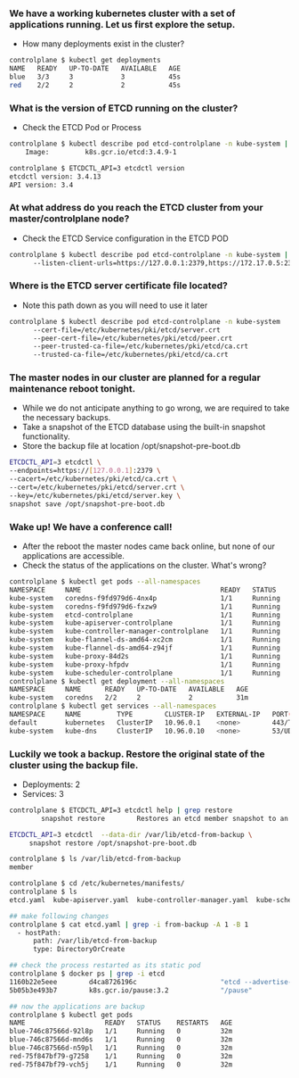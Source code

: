 ### We have a working kubernetes cluster with a set of applications running. Let us first explore the setup.
    
- How many deployments exist in the cluster?

```bash
controlplane $ kubectl get deployments
NAME   READY   UP-TO-DATE   AVAILABLE   AGE
blue   3/3     3            3           45s
red    2/2     2            2           45s
```

### What is the version of ETCD running on the cluster?
    
- Check the ETCD Pod or Process

```bash
controlplane $ kubectl describe pod etcd-controlplane -n kube-system | grep -i image
    Image:         k8s.gcr.io/etcd:3.4.9-1

controlplane $ ETCDCTL_API=3 etcdctl version
etcdctl version: 3.4.13
API version: 3.4
```


### At what address do you reach the ETCD cluster from your master/controlplane node?
    
- Check the ETCD Service configuration in the ETCD POD

```bash
controlplane $ kubectl describe pod etcd-controlplane -n kube-system | grep -i listen-client-url
      --listen-client-urls=https://127.0.0.1:2379,https://172.17.0.5:2379
```

### Where is the ETCD server certificate file located?

- Note this path down as you will need to use it later

```bash
controlplane $ kubectl describe pod etcd-controlplane -n kube-system  | grep -i .crt
      --cert-file=/etc/kubernetes/pki/etcd/server.crt
      --peer-cert-file=/etc/kubernetes/pki/etcd/peer.crt
      --peer-trusted-ca-file=/etc/kubernetes/pki/etcd/ca.crt
      --trusted-ca-file=/etc/kubernetes/pki/etcd/ca.crt
```

### The master nodes in our cluster are planned for a regular maintenance reboot tonight. 

- While we do not anticipate anything to go wrong, we are required to take the necessary 
  backups. 
- Take a snapshot of the ETCD database using the built-in snapshot functionality.
- Store the backup file at location /opt/snapshot-pre-boot.db

```bash
ETCDCTL_API=3 etcdctl \
--endpoints=https://[127.0.0.1]:2379 \
--cacert=/etc/kubernetes/pki/etcd/ca.crt \
--cert=/etc/kubernetes/pki/etcd/server.crt \
--key=/etc/kubernetes/pki/etcd/server.key \
snapshot save /opt/snapshot-pre-boot.db
```

### Wake up! We have a conference call! 
- After the reboot the master nodes came back online, but none of our applications are accessible. 
- Check the status of the applications on the cluster. What's wrong?
  
```bash
controlplane $ kubectl get pods --all-namespaces
NAMESPACE     NAME                                   READY   STATUS    RESTARTS   AGE
kube-system   coredns-f9fd979d6-4nx4p                1/1     Running   0          31m
kube-system   coredns-f9fd979d6-fxzw9                1/1     Running   0          31m
kube-system   etcd-controlplane                      1/1     Running   0          31m
kube-system   kube-apiserver-controlplane            1/1     Running   0          31m
kube-system   kube-controller-manager-controlplane   1/1     Running   0          31m
kube-system   kube-flannel-ds-amd64-xc2cm            1/1     Running   0          30m
kube-system   kube-flannel-ds-amd64-z94jf            1/1     Running   0          31m
kube-system   kube-proxy-84d2s                       1/1     Running   0          31m
kube-system   kube-proxy-hfpdv                       1/1     Running   0          30m
kube-system   kube-scheduler-controlplane            1/1     Running   0          31m
controlplane $ kubectl get deployment --all-namespaces
NAMESPACE     NAME      READY   UP-TO-DATE   AVAILABLE   AGE
kube-system   coredns   2/2     2            2           31m
controlplane $ kubectl get services --all-namespaces
NAMESPACE     NAME         TYPE        CLUSTER-IP   EXTERNAL-IP   PORT(S)                  AGE
default       kubernetes   ClusterIP   10.96.0.1    <none>        443/TCP                  96s
kube-system   kube-dns     ClusterIP   10.96.0.10   <none>        53/UDP,53/TCP,9153/TCP   31m
```  
    

### Luckily we took a backup. Restore the original state of the cluster using the backup file.

- Deployments: 2
- Services: 3

```bash
controlplane $ ETCDCTL_API=3 etcdctl help | grep restore
        snapshot restore        Restores an etcd member snapshot to an etcd directory

ETCDCTL_API=3 etcdctl  --data-dir /var/lib/etcd-from-backup \
     snapshot restore /opt/snapshot-pre-boot.db

controlplane $ ls /var/lib/etcd-from-backup
member

controlplane $ cd /etc/kubernetes/manifests/
controlplane $ ls
etcd.yaml  kube-apiserver.yaml  kube-controller-manager.yaml  kube-scheduler.yaml

## make following changes
controlplane $ cat etcd.yaml | grep -i from-backup -A 1 -B 1
  - hostPath:
      path: /var/lib/etcd-from-backup
      type: DirectoryOrCreate

## check the process restarted as its static pod
controlplane $ docker ps | grep -i etcd
1160b22e5eee        d4ca8726196c                     "etcd --advertise-cl…"   About a minute ago   Up About a minute                       k8s_etcd_etcd-controlplane_kube-system_3c7d14374da0d8247e20e917856facae_0
5b05b3e493b7        k8s.gcr.io/pause:3.2             "/pause"                 About a minute ago   Up About a minute 

## now the applications are backup 
controlplane $ kubectl get pods
NAME                    READY   STATUS    RESTARTS   AGE
blue-746c87566d-92l8p   1/1     Running   0          32m
blue-746c87566d-mnd6s   1/1     Running   0          32m
blue-746c87566d-n59pl   1/1     Running   0          32m
red-75f847bf79-g7258    1/1     Running   0          32m
red-75f847bf79-vch5j    1/1     Running   0          32m                      k8s_POD_etcd-controlplane_kube-system_3c7d14374da0d8247e20e917856facae_0
```